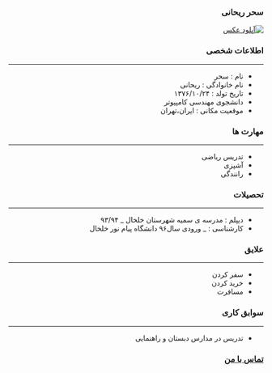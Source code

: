 <style type="text/css">
body{
 direction:rtl;
}
</style>
### سحر ریحانی
<a href="https://uupload.ir/view/oejc_photo.jpg" target="_blank"><img src="https://uupload.ir/files/oejc_photo_thumb.jpg" border="0" alt="آپلود عکس" /></a>

### اطلاعات شخصی

---
+ نام : سحر
+ نام خانوادگی : ریحانی
+ تاریخ تولد : ۱۳۷۶/۱۰/۲۴
+ دانشجوی مهندسی کامپیوتر
+ موقعیت مکانی : ایران،تهران


### مهارت ها

---
+ تدریس ریاضی
+ آشپزی
+ رانندگی

### تحصیلات

---
+ دیپلم : مدرسه ی سمیه شهرستان خلخال
_ ۹۳/۹۴
+ کارشناسی : 
_ ورودی سال۹۶ دانشگاه پیام نور خلخال 

### علایق

---
+ سفر کردن
+ خرید کردن 
+ مسافرت

### سوابق کاری

---
+ تدریس در مدارس دبستان و راهنمایی

### [تماس با من](saharreyhaniiii@gmail.com)

